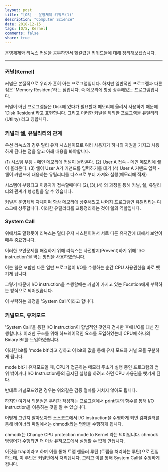 ```yaml
---
layout: post
title: "[OS] - 운영체제 키워드(1)"
description: "Computer Science"
date: 2018-12-15
tags: [O/S, Kernel]
comments: false
share: true
---
```


운영체제와 리눅스 커널을 공부하면서 헷갈렸던 키워드들에 대해 정리해보겠습니다.

---

### 커널(Kernel) 

커널은 본질적으로 우리가 흔히 아는 프로그램입니다. 하지만 일반적인 프로그램과 다른점은 'Memory Resident'라는 점입니다. 즉 메모리에 항상 상주해있는 프로그램입니다.

커널이 아닌 프로그램들은 Disk에 있다가 필요할때 메모리에 올려서 사용하기 때문에 'Disk Resident'라고 표현합니다. 그리고 이러한 커널을 제외한 프로그램을 유틸리티(Utility) 라고 칭합니다.


### 커널과 쉘, 유틸리티의 관계

우선 리눅스의 경우 멀티 유저 시스템이므로 여러 사용자가 하나의 자원을 가지고 사용하게 된다는 점을 알고 아래 내용을 봐야합니다.

(1) 시스템 부팅 - 메인 메모리에 커널이 올라온다.
(2) User A 접속 - 메인 메모리에 쉘이 올라온다.
(3) 쉘이 User A가 커맨드를 입력하기를 대기
(4) User A 커맨드 입력 - 쉘이 커맨드에 대응하는 유틸리티를 디스크로 부터 가져와 실행(메모리에 적재)

시스템이 부팅되고 이용자가 접속할때마다 (2),(3),(4) 의 과정을 통해 커널, 쉘, 유틸리티의 관계가 형성됨을 알 수 있습니다.

커널은 운영체제 자체이며 항상 메모리에 상주해있고 나머지 프로그램인 유틸리티는 디스크에 상주합니다. 이러한 유틸리티를 교통정리하는 것이 쉘의 역할입니다.

### System Call

위에서도 말했듯이 리눅스는 멀티 유저 시스템이여서 서로 다른 유저간에 대해서 보안이 매우 중요합니다. 

이러한 보안문제를 해결하기 위해 리눅스는 사전방지(Prevent)하기 위해 'I/O instruction'을 막는 방법을 사용하였습니다.

이는 쉘은 포함한 다른 일반 프로그램이 I/O를 수행하는 순간 CPU 사용권한을 바로 뺏기게 됩니다.

그렇기 때문에 I/O instruction을 수행할때는 커널이 가지고 있는 Fucntion에게 부탁하는 방식으로 되어있습니다.

이 부탁하는 과정을 'System Call'이라고 합니다.

### 커널모드, 유저모드

'System Call'을 통한 I/O Instruction이 합법적인 것인지 검사한 후에 I/O를 대신 진행합니다. 이러한 구조를 위해 하드웨어적인 요소를 도입하였는데 CPU에 하나의 Binary Bit를 도입하였습니다.

이러한 bit를 'mode bit'라고 칭하고 이 bit의 값을 통해 유저 모드와 커널 모들 구분하게 됩니다.

mode bit가 유저모드일 때, CPU가 접근하는 메모리 주소가 실행 중인 프로그램의 범위 밖이거나 I/O Instruction등의 금지된 실행을 하려고 하면 CPU 사용권을 뺏기게 된다.

반대로 커널모드였던 경우는 위와같은 검증 절차를 거치지 않아도 됩니다.

하지만 여기서 의문점은 우리가 작성하는 프로그램에서 printf등의 함수를 통해 I/O instruction을 이용하는 것을 알 수 있습니다.

어떻게 그런지 알아보자면 소스코드에서 I/O instruction을 수행하게 되면 컴파일러를 통해 바이너리 파일에서는 chmodk라는 명령을 수행하게 됩니다.

chmodk는 Change CPU protection mode to Kernel 라는 의미입니다. chmodk 명령어가 수행되면 더 이상 유저모드에서 실행할 수 없게 만듭니다.

이것을 trap이라고 하며 이를 통해 트랩 핸들러 루틴 (트랩을 처리하는 루틴)으로 진입하는데, 이 루틴은 커널안에서 처리됩니다. 그리고 이를 통해 System Call을 수행하게 됩니다.